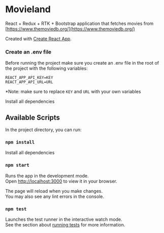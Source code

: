 # Movieland 

React + Redux + RTK + Bootstrap application that fetches movies from [https://www.themoviedb.org/](https://www.themoviedb.org/)

Created with [Create React App](https://github.com/facebook/create-react-app).


### Create an .env file

Before running the project make sure you create an .env file in the root of the project with the following variables:
```
REACT_APP_API_KEY=KEY
REACT_APP_API_URL=URL
```

*Note: make sure to replace `KEY` and `URL` with your own variables

Install all dependencies

## Available Scripts

In the project directory, you can run:

### `npm install`

Install all dependencies

### `npm start`

Runs the app in the development mode.\
Open [http://localhost:3000](http://localhost:3000) to view it in your browser.

The page will reload when you make changes.\
You may also see any lint errors in the console.

### `npm test`

Launches the test runner in the interactive watch mode.\
See the section about [running tests](https://facebook.github.io/create-react-app/docs/running-tests) for more information.